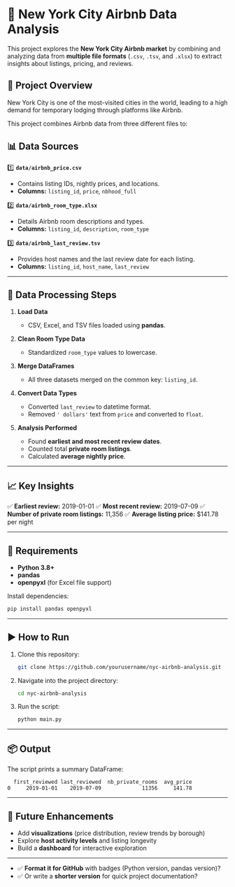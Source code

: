 
# 🗽 New York City Airbnb Data Analysis

This project explores the **New York City Airbnb market** by combining and analyzing data from **multiple file formats** (`.csv`, `.tsv`, and `.xlsx`) to extract insights about listings, pricing, and reviews.

## 📂 Project Overview

New York City is one of the most-visited cities in the world, leading to a high demand for temporary lodging through platforms like Airbnb.

This project combines Airbnb data from three different files to:



## 📊 Data Sources

1️⃣ **`data/airbnb_price.csv`**

* Contains listing IDs, nightly prices, and locations.
* **Columns:** `listing_id`, `price`, `nbhood_full`

2️⃣ **`data/airbnb_room_type.xlsx`**

* Details Airbnb room descriptions and types.
* **Columns:** `listing_id`, `description`, `room_type`

3️⃣ **`data/airbnb_last_review.tsv`**

* Provides host names and the last review date for each listing.
* **Columns:** `listing_id`, `host_name`, `last_review`

---

## 🔧 Data Processing Steps

1. **Load Data**

   * CSV, Excel, and TSV files loaded using **pandas**.

2. **Clean Room Type Data**

   * Standardized `room_type` values to lowercase.

3. **Merge DataFrames**

   * All three datasets merged on the common key: `listing_id`.

4. **Convert Data Types**

   * Converted `last_review` to datetime format.
   * Removed `' dollars'` text from `price` and converted to `float`.

5. **Analysis Performed**

   * Found **earliest and most recent review dates**.
   * Counted total **private room listings**.
   * Calculated **average nightly price**.

---

## 📈 Key Insights

✅ **Earliest review:** 2019-01-01
✅ **Most recent review:** 2019-07-09
✅ **Number of private room listings:** 11,356
✅ **Average listing price:** \$141.78 per night

---

## 📜 Requirements

* **Python 3.8+**
* **pandas**
* **openpyxl** (for Excel file support)

Install dependencies:

```bash
pip install pandas openpyxl
```

---

## ▶️ How to Run

1. Clone this repository:

   ```bash
   git clone https://github.com/yourusername/nyc-airbnb-analysis.git
   ```
2. Navigate into the project directory:

   ```bash
   cd nyc-airbnb-analysis
   ```
3. Run the script:

   ```bash
   python main.py
   ```

---

## 📦 Output

The script prints a summary DataFrame:

```
  first_reviewed last_reviewed  nb_private_rooms  avg_price
0     2019-01-01    2019-07-09             11356     141.78
```

---

## 📍 Future Enhancements

* Add **visualizations** (price distribution, review trends by borough)
* Explore **host activity levels** and listing longevity
* Build a **dashboard** for interactive exploration

---

* ✅ **Format it for GitHub** with badges (Python version, pandas version)?
* ✅ Or write a **shorter version** for quick project documentation?
